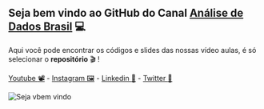## Seja bem vindo ao GitHub do Canal [Análise de Dados Brasil](https://www.youtube.com/channel/UC1TUZx4WcPgKkcXymqL1KYA) :computer:

Aqui você pode encontrar os códigos e slides das nossas vídeo aulas, é só selecionar o **repositório** :clapper: !

[Youtube :film_projector:](https://www.youtube.com/channel/UC1TUZx4WcPgKkcXymqL1KYA) - [Instagram :framed_picture:](https://www.instagram.com/adadosbrasil/) - [Linkedin :office:](https://www.linkedin.com/company/adadosbrasil/) - [Twitter :baby_chick:](https://twitter.com/adadosbrasil/)

![Seja vbem vindo](https://github.com/adadosbrasil/adadosbrasil/blob/master/intro.gif)
